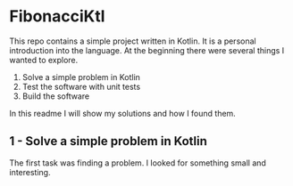 # FibonacciKtl
This repo contains a simple project written in Kotlin. It is a personal introduction into the language. At the beginning there were several
things I wanted to explore.
1. Solve a simple problem in Kotlin
2. Test the software with unit tests
3. Build the software

In this readme I will show my solutions and how I found them.

## 1 - Solve a simple problem in Kotlin
The first task was finding a problem. I looked for something small and interesting.
